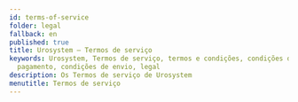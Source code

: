 ```yaml
---
id: terms-of-service
folder: legal
fallback: en
published: true
title: Urosystem – Termos de serviço
keywords: Urosystem, Termos de serviço, termos e condições, condições de
  pagamento, condições de envio, legal
description: Os Termos de serviço de Urosystem
menutitle: Termos de serviço
---
```

